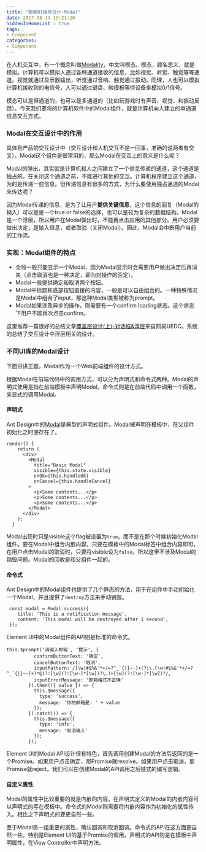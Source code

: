 ```yaml
---
title: "聊聊UI组件设计-Modal"
date: 2017-08-14 19:23:20
hiddenInHomeList : true
tags: 
- Component
categories: 
- Component
---
```


在人机交互中，有一个概念叫做[Modality](https://en.wikipedia.org/wiki/Modality_(human–computer_interaction))，中文叫模态。模态，顾名思义，就是模拟。计算机可以模拟人通过各种通道接收的信息，比如视觉、听觉、触觉等等通道。视觉就通过显示器输出，听觉通过音响、触觉通过振动。同理，人也可以模拟计算机接收到的电信号，人可以通过键盘、触摸板等待设备来模拟0/1信号。

模态可以是但通道的，也可以是多通道的（比如玩游戏时有声音、视觉、和振动反馈）。今天我们要将的计算机软件中的Modal组件，就是计算机向人建立的单通道信息交互方式。

<!-- more -->

### Modal在交互设计中的作用

具体到产品的交互设计中（交互设计和人机交互不是一回事，准确的说两者有交叉），Modal这个组件是很常用的，那么Modal在交互上的意义是什么呢？

Modal的弹出，其实就是计算机和人之间建立了一个信息传递的通道，这个通道是独占的，在关闭这个通道之前，不能进行其他的交互。计算机程序建立这个通道，为的是传递一些信息。但传递信息有很多的方式，为什么要使用独占通道的Modal来传达呢？

因为Modal传递的信息，是为了让用户**提供关键信息**，这个信息的回复（Modal的输入）可以是是一个true or false的选择，也可以是较为复杂的数据结构。Modal是一个浮层，所以用户在Modal弹出时，不能再点击应用的其他部分。用户必须要做出决定，是输入信息，或者取消（关闭Modal）。因此，Modal会中断用户当前的工作流。

### 实现：Modal组件的特点


+ 全局一般只能显示一个Modal，因为Modal显示时会需要用户做出决定后再消失（点击取消也是一种决定，即为对操作的否定）。
+ Modal一般提供确定和取消两个按钮。
+ Modal中标题和底部按钮直接的内容，一般是可以自由组合的。一种特殊情况是Modal中组合了input，那这种Modal类型被称为prompt。
+ Modal如果涉及异步的操作，则需要有一个confirm loading状态。这个状态下用户不能再次点击confirm。

这里推荐一篇很好的总结文章[覆盖层设计(上)-对话框&浮层](http://www.ui.cn/detail/224467.html)来自网易UEDC。系统的总结了交互设计中浮层相关的设计。

### 不同UI库的Modal设计

下面讲讲正题，Modal作为一个Web前端组件的设计方式。

根据Modal在前端代码中的调用方式，可以分为声明式和命令式两种。Modal的声明式使用是指在前端模板中声明Modal。命令式则是在前端代码中调用一个函数，来显式的调用Modal。

#### 声明式

Ant Design中的[Modal](https://ant.design/components/modal/)是典型的声明式组件。Modal被声明在模板中，在父组件初始化之时便存在了。

```
render() {
    return (
      <div>
        <Modal
          title="Basic Modal"
          visible={this.state.visible}
          onOk={this.handleOk}
          onCancel={this.handleCancel}
        >
          <p>Some contents...</p>
          <p>Some contents...</p>
          <p>Some contents...</p>
        </Modal>
      </div>
    );
  }
```


Modal出现时只是visible这个flag被设置为`true`。而不是在那个时候初始化Modal组件。要在Modal中组合内嵌内容，只要在模板中的Modal标签中组合内容即可。在用户点击Modal的取消时，只要将visible设为`false`。所以这里不涉及Modal的销毁问题。Modal的回收是和父组件一起的。

#### 命令式

Ant Design中的Modal组件也提供了几个静态的方法，用于在组件中手动初始化一个Modal，并且提供了`destroy`方法来手动销毁。

```
 const modal = Modal.success({
    title: 'This is a notification message',
    content: 'This modal will be destroyed after 1 second',
 });
```

Element UI中的Modal组件的API则是标准的命令式。


```
this.$prompt('请输入邮箱', '提示', {
          confirmButtonText: '确定',
          cancelButtonText: '取消',
          inputPattern: /[\w!#$%&'*+/=?^_`{|}~-]+(?:\.[\w!#$%&'*+/=?^_`{|}~-]+)*@(?:[\w](?:[\w-]*[\w])?\.)+[\w](?:[\w-]*[\w])?/,
          inputErrorMessage: '邮箱格式不正确'
        }).then(({ value }) => {
          this.$message({
            type: 'success',
            message: '你的邮箱是: ' + value
          });
        }).catch(() => {
          this.$message({
            type: 'info',
            message: '取消输入'
          });       
        });
```

Element UI的Modal API设计很有特色，首先调用创建Modal的方法后返回的是一个Promise。如果用户点击确定，那Promise就resolve。如果用户点击取消，那Promise就reject。我们可以在创建Modal的API调用之后链式的编写逻辑。

#### 自定义属性

Modal的属性中比较重要的就是内嵌的内容。在声明式定义的Modal的内嵌内容可以声明式的写在模板中。命令式的Modal则需要将内嵌内容作为初始化的属性传入。相比之下声明式的要更自然一些。

至于Modal另一组重要的属性，确认回调和取消回调。命令式的API在这方面更自然一些。特别是Element UI的基于Promise的调用。声明式的API则是在模板中声明属性，在View Controller中声明方法。